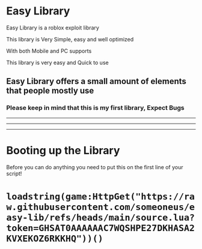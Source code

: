 # Easy Library
Easy Library is a roblox exploit library

This library is Very Simple, easy and well optimized

With both Mobile and PC supports

This library is very easy and Quick to use

Easy Library offers a small amount of elements that people mostly use
---
### Please keep in mind that this is my first library, Expect Bugs 
---
---
---
# Booting up the Library
Before you can do anything you need to put this on the first line of your script!

# ```loadstring(game:HttpGet("https://raw.githubusercontent.com/someoneus/easy-lib/refs/heads/main/source.lua?token=GHSAT0AAAAAAC7WQSHPE27DKHASA2KVXEKOZ6RKKHQ"))()```
